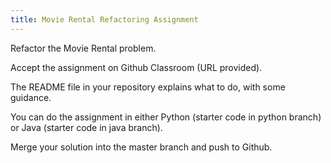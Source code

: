 ```yaml
---
title: Movie Rental Refactoring Assignment
---
```


Refactor the Movie Rental problem.

Accept the assignment on Github Classroom (URL provided).

The README file in your repository explains what to do, 
with some guidance.

You can do the assignment in either Python (starter code in python branch)
or Java (starter code in java branch).

Merge your solution into the master branch and push to Github.
